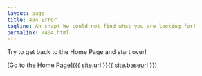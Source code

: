 ```yaml
---
layout: page
title: 404 Error
tagline: Ah snap! We could not find what you are looking for!
permalink: /404.html
---
```


Try to get back to the Home Page and start over!

[Go to the Home Page]({{ site.url }}{{ site.baseurl }})
